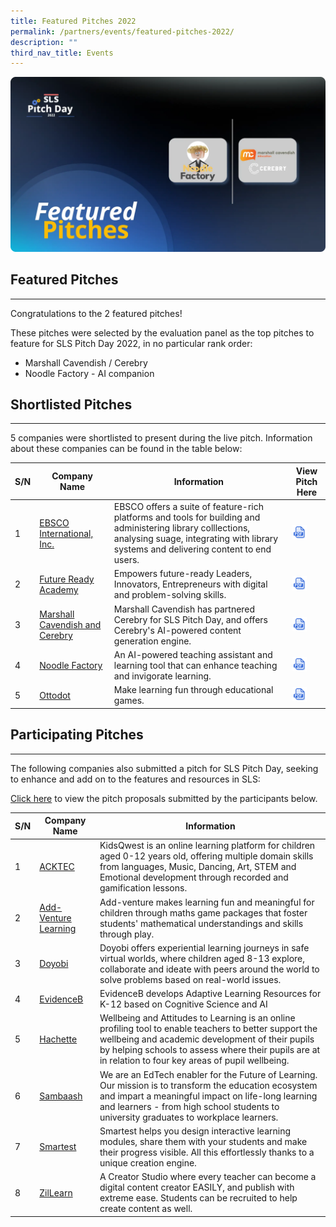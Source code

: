 ```yaml
---
title: Featured Pitches 2022
permalink: /partners/events/featured-pitches-2022/
description: ""
third_nav_title: Events
---
```

![](/images/3Partners/2022PitchDayFeaturedPitches.webp)

<h2>Featured Pitches</h2>
<hr>
 Congratulations to the 2 featured pitches!

 These pitches were selected by the evaluation panel as the top pitches to feature for SLS Pitch Day 2022, in no particular rank order:

- Marshall Cavendish / Cerebry
- Noodle Factory - AI companion
 
<h2> Shortlisted Pitches</h2>
<hr>     

5 companies were shortlisted to present during the live pitch. Information about these companies can be found in the table below:

<table>
  <thead>
    <tr>
      <th>S/N</th>
      <th>Company Name</th>
      <th>Information</th>
      <th>View Pitch Here</th>
    </tr>
  </thead>
  <tbody>
    <tr>
      <td>1</td>
      <td><a target="_blank" href="https://www.ebsco.com">EBSCO International, Inc.</a></td>
      <td>EBSCO offers a suite of feature-rich platforms and tools for building and administering library colllections, analysing suage, integrating with library systems and delivering content to end users.</td>
      <td><a href="https://go.gov.sg/ebsco22" target="_blank"><img src="/images/Assets/PDF32.svg" style="width:50%;"></a></td>
    </tr>
    <tr>
      <td>2</td>
      <td><a target="_blank" href="https://www.futurereadyacademy.com/">Future Ready Academy</a></td>
      <td>Empowers future-ready Leaders, Innovators, Entrepreneurs with digital and problem-solving skills.</td>
      <td><a href="https://go.gov.sg/fra22" target="_blank"><img src="/images/Assets/PDF32.svg" style="width:50%;"></a></td>
    </tr>
    <tr>
      <td>3</td>
      <td><a target="_blank" href="https://youtu.be/qocQgB3xVHg">Marshall Cavendish and Cerebry</a></td>
      <td>Marshall Cavendish has partnered Cerebry for SLS Pitch Day, and offers Cerebry's AI-powered content generation engine.</td>
      <td><a href="https://go.gov.sg/mcc22" target="_blank"><img src="/images/Assets/PDF32.svg" style="width:50%;"></a></td>
    </tr>
    <tr>
      <td>4</td>
      <td><a target="_blank" href="https://www.noodlefactory.ai">Noodle Factory</a></td>
      <td>An AI-powered teaching assistant and learning tool that can enhance teaching and invigorate learning.</td>
      <td><a href="https://go.gov.sg/nf22" target="_blank"><img src="/images/Assets/PDF32.svg" style="width:50%;"></a></td>
    </tr>
    <tr>
      <td>5</td>
      <td><a target="_blank" href="https://www.ottodot.com">Ottodot</a></td>
      <td>Make learning fun through educational games.</td>
      <td><a href="https://go.gov.sg/ottodot22" target="_blank"><img src="/images/Assets/PDF32.svg" style="width:50%;"></a></td>
    </tr>
  </tbody>
</table>

  

<h2> Participating Pitches</h2>
<hr> 

 The following companies also submitted a pitch for SLS Pitch Day, seeking to enhance and add on to the features and resources in SLS:

<a target="_blank" href="https://go.gov.sg/slspd2022-ft">Click here</a> to view the pitch proposals submitted by the participants below.

<table>
  <thead>
    <tr>
      <th>S/N</th>
      <th>Company Name</th>
      <th>Information</th>
    </tr>
  </thead>
  <tbody>
    <tr>
      <td>1</td>
      <td><a target="_blank" href="https://www.acktechnologies.com">ACKTEC</a></td>
      <td>KidsQwest is an online learning platform for children aged 0-12 years old, offering multiple domain skills from languages, Music, Dancing, Art, STEM and Emotional development through recorded and gamification lessons.</td>
    </tr>
    <tr>
      <td>2</td>
      <td><a target="_blank" href="https://www.add-venture.com.sg">Add-Venture Learning</a></td>
      <td>Add-venture makes learning fun and meaningful for children through maths game packages that foster students' mathematical understandings and skills through play.</td>
    </tr>
    <tr>
      <td>3</td>
      <td><a target="_blank" href="https://www.doyobi.com">Doyobi</a></td>
      <td>Doyobi offers experiential learning journeys in safe virtual worlds, where children aged 8-13 explore, collaborate and ideate with peers around the world to solve problems based on real-world issues.</td>
    </tr>
    <tr>
      <td>4</td>
      <td><a target="_blank" href="https://www.evidenceb.com">EvidenceB</a></td>
      <td>EvidenceB develops Adaptive Learning Resources for K-12 based on Cognitive Science and AI</td>
    </tr>
    <tr>
      <td>5</td>
      <td><a target="_blank" href="https://www.hoddereducation.sg">Hachette</a></td>
      <td>Wellbeing and Attitudes to Learning is an online profiling tool to enable teachers to better support the wellbeing and academic development of their pupils by helping schools to assess where their pupils are at in relation to four key areas of pupil wellbeing.</td>
    </tr>
    <tr>
      <td>6</td>
      <td><a target="_blank" href="https://www.sambaash.com">Sambaash</a></td>
      <td>We are an EdTech enabler for the Future of Learning. Our mission is to transform the education ecosystem and impart a meaningful impact on life-long learning and learners - from high school students to university graduates to workplace learners.</td>
    </tr>
    <tr>
      <td>7</td>
      <td><a target="_blank" href="https://smartest.io">Smartest</a></td>
      <td>Smartest helps you design interactive learning modules, share them with your students and make their progress visible. All this effortlessly thanks to a unique creation engine.</td>
    </tr>
    <tr>
      <td>8</td>
      <td><a target="_blank" href="https://www.zillearn.com">ZilLearn</a></td>
      <td>A Creator Studio where every teacher can become a digital content creator EASILY, and publish with extreme ease. Students can be recruited to help create content as well.</td>
    </tr>
  </tbody>
</table>